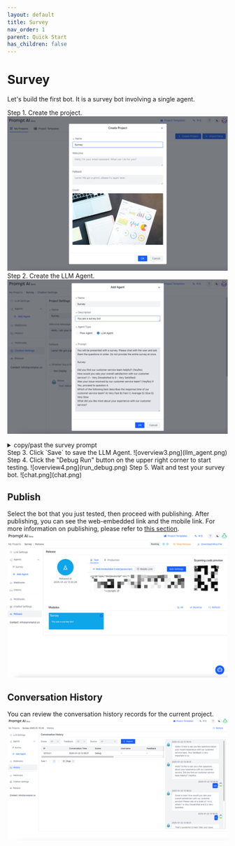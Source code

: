 ```yaml
---
layout: default
title: Survey
nav_order: 1
parent: Quick Start
has_children: false
---
```


# Survey
<!-- PromptAI提供专业的对话机器人设计体验，旨在简化构建过程，使其简单高效。我们提供直观的流图设计工具，让您轻松创建对话机器人。PromptAI包含丰富的预制功能，包括文档、网页链接、文件转换成对话内容等。我们支持简单的问答交互，简单信息的收集，以及复杂多信息的收集。您可以控制丰富的富文本回复内容，并支持Webhook调用、对话历史记录、以及发布为Web内嵌对话机器人和移动端对话机器人。此外，我们还提供预制变量设置，以帮助您快速高效地设计和部署您的对话机器人。 -->

<!-- PromptAI provides an intuitive conversation design tool for fast bot creation. It enable webhook calls, conversation history, as well as publishing as a web-embedded chatbot and a mobile chatbot. You have full control over response content. -->
<!-- ## 快速开始  -->
<!-- 以下是在云版本中创建第一个对话机器人的例子。（更多例子在[这里](/docs/examples/)可以查看） -->
Let's build the first bot. It is a survey bot involving a single agent. 
<!-- Here is an example of creating the first chatbot in the cloud version. (Local version examples or more examples can be found [here](/docs/example/)) -->

Step 1. Create the project.
![overview1.png](create_project.png)
Step 2. Create the LLM Agent. 
![create_llm_agent.png](create_llm_agent.png)
  <details>
    <summary>copy/past the survey prompt</summary>
    <pre><code> please add the survey prompt here
    </code></pre>
  </details>
Step 3. Click `Save` to save the LLM Agent.
![overview3.png](llm_agent.png)
Step 4. Click the "Debug Run" button on the upper right corner to start testing.
![overview4.png](run_debug.png)
Step 5. Wait and test your survey bot.
![chat.png](chat.png)

<!-- ## 快速发布 -->
## Publish
<!-- 选择我们刚刚测试运行好的流图，进行发布。发布之后，我们可以看见web内嵌链接，和移动端链接。更多发布相关内容请看这里。 -->
Select the bot that you just tested, then proceed with publishing. After publishing, you can see the web-embedded link and the mobile link. For more information on publishing, please refer to [this section](/docs/tutorial/release/release_project).
![overview6.png](release.png)

<!-- ## 对话历史和Dashboard -->
## Conversation History
<!-- 对话历史纪录了，当前项目的所有对话信息。 -->
You can review the conversation history records for the current project.
![chat_history.png](chat_history.png)
